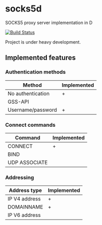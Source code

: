 # socks5d
SOCKS5 proxy server implementation in D

[![Build Status](https://travis-ci.org/nexor/socks5d.svg?branch=master)](https://travis-ci.org/nexor/socks5d)

Project is under heavy development.

## Implemented features

### Authentication methods

Method            | Implemented
------------------|------------
No authentication | +
GSS-API           |
Username/password | +

### Connect commands

Command       | Implemented
--------------|--------------
CONNECT       | +
BIND          |
UDP ASSOCIATE |

### Addressing

Address type  | Implemented
--------------|--------------
IP V4 address | +
DOMAINNAME    | +
IP V6 address |
